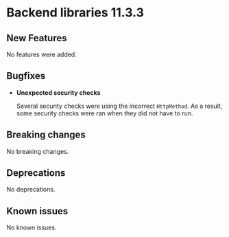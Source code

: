 # Backend libraries 11.3.3

## New Features

No features were added.

## Bugfixes

* **Unexpected security checks**

  Several security checks were using the incorrect `HttpMethod`. As a result, some security checks were ran when they
  did not have to run.

## Breaking changes

No breaking changes.

## Deprecations

No deprecations.

## Known issues

No known issues.
